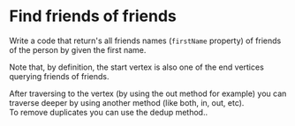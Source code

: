 # Find friends of friends

Write a code that return's all friends names (`firstName` property) of friends of the person by given the first name.

Note that, by definition, the start vertex is also one of the end vertices querying friends of friends.

<div class="hint">After traversing to the vertex (by using the out method for example) you can traverse deeper by using another method (like both, in, out, etc).</div>

<div class="hint">To remove duplicates you can use the dedup method..</div>
